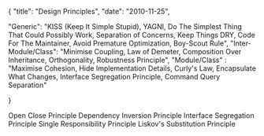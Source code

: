 {
    "title": "Design Principles",
    "date": "2010-11-25",

  "Generic": "KISS (Keep It Simple Stupid), YAGNI, Do The Simplest Thing That Could Possibly Work, Separation of Concerns, Keep Things DRY, Code For The Maintainer, Avoid Premature Optimization, Boy-Scout Rule",
  "Inter-Module/Class": "Minimise Coupling, Law of Demeter, Composition Over Inheritance, Orthogonality, Robustness Principle",
  "Module/Class" : "Maximise Cohesion, Hide Implementation Details, Curly's Law, Encapsulate What Changes, Interface Segregation Principle, Command Query Separation"

}

Open Close Principle
Dependency Inversion Principle
Interface Segregation Principle
Single Responsibility Principle
Liskov's Substitution Principle


